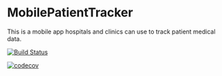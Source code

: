 # MobilePatientTracker
This is a mobile app hospitals and clinics can use to track patient medical data.

[![Build Status](https://travis-ci.com/AC-PCwits/MobilePatientTracker.svg?branch=master)](https://travis-ci.com/AC-PCwits/MobilePatientTracker)

[![codecov](https://codecov.io/gh/AC-PCwits/MobilePatientTracker/branch/master/graph/badge.svg?token=H82E2QR3N3)](https://codecov.io/gh/AC-PCwits/MobilePatientTracker)
